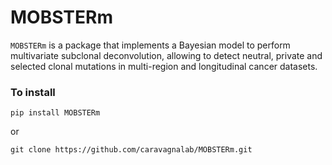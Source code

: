 # MOBSTERm
`MOBSTERm` is a package that implements a Bayesian model to perform multivariate subclonal deconvolution, allowing to detect neutral, private and selected clonal mutations in multi-region and longitudinal cancer datasets.

### To install
`pip install MOBSTERm`

or 

`git clone https://github.com/caravagnalab/MOBSTERm.git`
